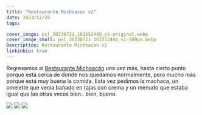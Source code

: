 ```yaml
---
title: "Restaurante Michoacan v2"
date: 2023/12/28
tags:

cover_image: pxl_20230721_161552448_v1-original.webp
cover_image_small: pxl_20230721_161552448_v1-500px.webp
Description: Restaurante Michoacan v2
linkinbio: true
---
```


Regresamos al <a href="https://maps.app.goo.gl/LRYtJ6ndfh9zjp3t7">Restaurante Michoacán</a> una vez más, hasta cierto punto porque está cerca de donde nos quedamos normalmente, pero mucho más porque está muy buena la comida. Esta vez pedimos la machaca, un omelette que venía bañado en rajas con crema y un menudo que estaba igual que las otras veces bien.. bien, bueno.


[![](pxl_20230721_161419113_v1)](pxl_20230721_161419113_v1-original.webp)
[![](pxl_20230721_161432858_v1)](pxl_20230721_161432858_v1-original.webp)
[![](pxl_20230721_161552448_v1)](pxl_20230721_161552448_v1-original.webp)